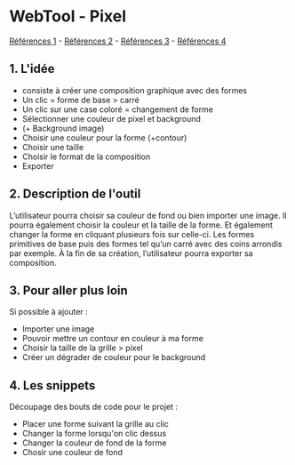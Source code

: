 # WebTool - Pixel 

[Références 1](https://www.piskelapp.com/p/create/sprite/) - [Références 2](https://www.aseprite.org) - [Références 3](https://f-nt.eu/fr) - [Références 4](https://lmdbt.forge.apps.education.fr/pixel-it/)

## 1. L'idée 
- consiste à créer une composition graphique avec des formes
- Un clic = forme de base > carré
- Un clic sur une case coloré = changement de forme 
- Sélectionner une couleur de pixel et background
- (+ Background image)
- Choisir une couleur pour la forme (+contour)
- Choisir une taille 
- Choisir le format de la composition
- Exporter 


## 2. Description de l'outil
L’utilisateur pourra choisir sa couleur de fond ou bien importer une image. 
Il pourra également choisir la couleur et la taille de la forme. Et également changer la forme en cliquant plusieurs fois sur celle-ci.
Les formes primitives de base puis des formes tel qu’un carré avec des coins arrondis par exemple.
À la fin de sa création, l’utilisateur pourra exporter sa composition.

## 3. Pour aller plus loin

Si possible à ajouter :
- Importer une image
- Pouvoir mettre un contour en couleur à ma forme 
- Choisir la taille de la grille > pixel
- Créer un dégrader de couleur pour le background

## 4. Les snippets
Découpage des bouts de code pour le projet :

- Placer une forme suivant la grille au clic
- Changer la forme lorsqu'on clic dessus
- Changer la couleur de fond de la forme
- Chosir une couleur de fond 